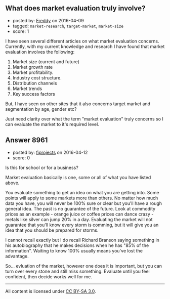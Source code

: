 ## What does market evaluation truly involve?

- posted by: [Freddy](https://stackexchange.com/users/5442051/freddy) on 2016-04-09
- tagged: `market-research`, `target-market`, `market-size`
- score: 1

I have seen several different articles on what market evaluation concerns. Currently, with my current knowledge and research I have found that market evaluation involves the following:

1. Market size (current and future)
2. Market growth rate
3. Market profitability.
4. Industry cost structure.
5. Distribution channels
6. Market trends
7. Key success factors

But, I have seen on other sites that it also concerns target market and segmentation by age, gender etc? 

Just need clarity over what the term "market evaluation" truly concerns so I can evaluate the market to it's required level.


## Answer 8961

- posted by: [fiprojects](https://stackexchange.com/users/5370155/fiprojects) on 2016-04-12
- score: 0

Is this for school or for a business?

Market evaluation basically is one, some or all of what you have listed above. 

You evaluate something to get an idea on what you are getting into. Some points will apply to some markets more than others. No matter how much data you have, you will never be 100% sure or clear but you'll have a rough general idea. The past is no guarantee of the future. Look at commodity prices as an example - orange juice or coffee prices can dance crazy - metals like silver can jump 20% in a day. Evaluating the market will not guarantee that you'll know every storm is comming, but it will give you an idea that you should be prepared for storms.

I cannot recall exactly but I do recall Richard Branson saying something in his autobiography that he makes decisions when he has "85% of the information". Waiting to know 100% usually means you've lost the advantage. 

So... evluation of the market, however one does it is important, but you can turn over every stone and still miss something. Evaluate until you feel confident, then decide works well for me.



---

All content is licensed under [CC BY-SA 3.0](https://creativecommons.org/licenses/by-sa/3.0/).

